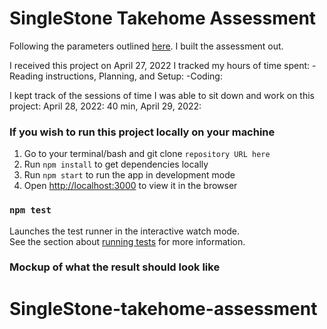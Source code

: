 # SingleStone Takehome Assessment

Following the parameters outlined [here](https://docs.google.com/document/d/16bA8004xNlYDFANvsMu0w_OW800ar_S6/edit?usp=sharing&ouid=115468126646789142343&rtpof=true&sd=true). I built the assessment out.

I received this project on April 27, 2022
I tracked my hours of time spent:
 -Reading instructions, Planning, and Setup: 
 -Coding:

I kept track of the sessions of time I was able to sit down and work on this project:
April 28, 2022: 40 min,
April 29, 2022:
### If you wish to run this project locally on your machine

 1. Go to your terminal/bash and git clone ``repository URL here``
 2. Run `npm install` to get dependencies locally
 3. Run `npm start` to run the app in development mode
 4. Open [http://localhost:3000](http://localhost:3000) to view it in the browser

### `npm test`

Launches the test runner in the interactive watch mode.\
See the section about [running tests](https://facebook.github.io/create-react-app/docs/running-tests) for more information.

### Mockup of what the result should look like
# SingleStone-takehome-assessment
